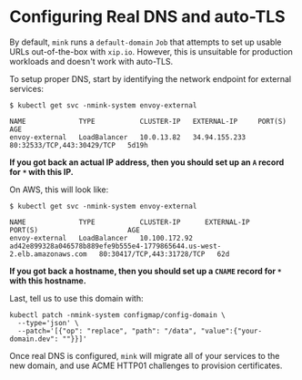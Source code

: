 # Configuring Real DNS and auto-TLS

By default, `mink` runs a `default-domain` `Job` that attempts to set up usable
URLs out-of-the-box with `xip.io`.  However, this is unsuitable for production
workloads and doesn't work with auto-TLS.

To setup proper DNS, start by identifying the network endpoint for external services:

```shell
$ kubectl get svc -nmink-system envoy-external

NAME             TYPE           CLUSTER-IP   EXTERNAL-IP     PORT(S)                      AGE
envoy-external   LoadBalancer   10.0.13.82   34.94.155.233   80:32533/TCP,443:30429/TCP   5d19h
```

**If you got back an actual IP address, then you should set up an `A` record for `*` with this IP.**


On AWS, this will look like:

```shell
$ kubectl get svc -nmink-system envoy-external

NAME             TYPE           CLUSTER-IP      EXTERNAL-IP                                                               PORT(S)                      AGE
envoy-external   LoadBalancer   10.100.172.92   ad42e899328a046578b889efe9b555e4-1779865644.us-west-2.elb.amazonaws.com   80:30417/TCP,443:31728/TCP   62d
```

**If you got back a hostname, then you should set up a `CNAME` record for `*` with this hostname.**


Last, tell us to use this domain with:

```shell
kubectl patch -nmink-system configmap/config-domain \
  --type='json' \
  --patch='[{"op": "replace", "path": "/data", "value":{"your-domain.dev": ""}}]'
```

Once real DNS is configured, `mink` will migrate all of your services to the new
domain, and use ACME HTTP01 challenges to provision certificates.
